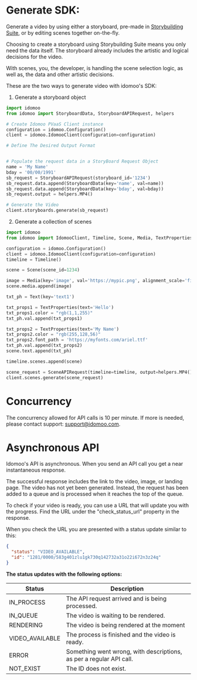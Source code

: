 # Generate SDK:
Generate a video by using either a storyboard, pre-made in [Storybuilding Suite](pv.idomoo.com), or by editing scenes together on-the-fly.

Choosing to create a storyboard using Storybuilding Suite means you only need the data itself. The storyboard already includes the artistic and logical decisions for the video.

With scenes, you, the developer, is handling the scene selection logic, as well as, the data and other artistic decisions.

These are the two ways to generate video with idomoo's SDK:

1. Generate a storyboard object

```python
import idomoo
from idomoo import StoryboardData, StoryboardAPIRequest, helpers

# Create Idomoo PVaaS Client instance
configuration = idomoo.Configuration()
client = idomoo.IdomooClient(configuration=configuration)

# Define The Desired Output Format


# Populate the request data in a StoryBoard Request Object
name = 'My Name'
bday = '00/00/1991'
sb_request = StoryboardAPIRequest(storyboard_id='1234')
sb_request.data.append(StoryboardData(key='name', val=name))
sb_request.data.append(StoryboardData(key='bday', val=bday))
sb_request.output = helpers.MP4()

# Generate the Video
client.storyboards.generate(sb_request)
```

2. Generate a collection of scenes
```python
import idomoo
from idomoo import IdomooClient, Timeline, Scene, Media, TextProperties, SceneAPIRequest, helpers, Text

configuration = idomoo.Configuration()
client = idomoo.IdomooClient(configuration=configuration)
timeline = Timeline()

scene = Scene(scene_id=1234)

image = Media(key='image', val='https://mypic.png', alignment_scale='fit')
scene.media.append(image)

txt_ph = Text(key='text1')

txt_props1 = TextProperties(text='Hello')
txt_props1.color = "rgb(1,1,255)"
txt_ph.val.append(txt_props1)

txt_props2 = TextProperties(text='My Name')
txt_props2.color = "rgb(255,128,56)"
txt_props2.font_path = 'https://myfonts.com/ariel.ttf'
txt_ph.val.append(txt_props2)
scene.text.append(txt_ph)

timeline.scenes.append(scene)

scene_request = SceneAPIRequest(timeline=timeline, output=helpers.MP4())
client.scenes.generate(scene_request)

```

# Concurrency
The concurrency allowed for API calls is 10 per minute.
If more is needed, please contact support: support@idomoo.com.



# Asynchronous API
Idomoo's API is asynchronous.
When you send an API call you get a near instantaneous response.

The successful response includes the link to the video, image, or landing page.
The video has not yet been generated. Instead, the request has been added to a queue and is processed when it reaches the top of the queue.

To check if your video is ready, you can use a URL that will update you with the progress. Find the URL under the "check_status_url" property in the response.

When you check the URL you are presented with a status update similar to this:

```json
{
  "status": "VIDEO_AVAILABLE",
  "id": "1281/0000/583g401zlu1gk730q142732a31o22i672n3z24q"
}
```

**The status updates with the following options:**

| Status | Description |
|---|---|
| IN_PROCESS  | The API request arrived and is being processed.|
| IN_QUEUE | The video is waiting to be rendered. |
| RENDERING	 | The video is being rendered at the moment |
| VIDEO_AVAILABLE | The process is finished and the video is ready. |
| ERROR | Something went wrong, with descriptions, as per a regular API call. |
|NOT_EXIST | The ID does not exist. |
